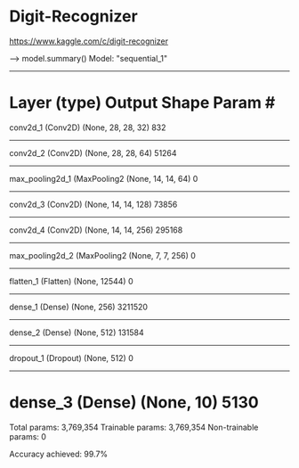 # Digit-Recognizer

https://www.kaggle.com/c/digit-recognizer

-->  model.summary()
Model: "sequential_1"
_________________________________________________________________
Layer (type)                 Output Shape              Param #   
=================================================================
conv2d_1 (Conv2D)            (None, 28, 28, 32)        832       
_________________________________________________________________
conv2d_2 (Conv2D)            (None, 28, 28, 64)        51264     
_________________________________________________________________
max_pooling2d_1 (MaxPooling2 (None, 14, 14, 64)        0         
_________________________________________________________________
conv2d_3 (Conv2D)            (None, 14, 14, 128)       73856     
_________________________________________________________________
conv2d_4 (Conv2D)            (None, 14, 14, 256)       295168    
_________________________________________________________________
max_pooling2d_2 (MaxPooling2 (None, 7, 7, 256)         0         
_________________________________________________________________
flatten_1 (Flatten)          (None, 12544)             0         
_________________________________________________________________
dense_1 (Dense)              (None, 256)               3211520   
_________________________________________________________________
dense_2 (Dense)              (None, 512)               131584    
_________________________________________________________________
dropout_1 (Dropout)          (None, 512)               0         
_________________________________________________________________
dense_3 (Dense)              (None, 10)                5130      
=================================================================
Total params: 3,769,354
Trainable params: 3,769,354
Non-trainable params: 0

Accuracy achieved: 99.7%
